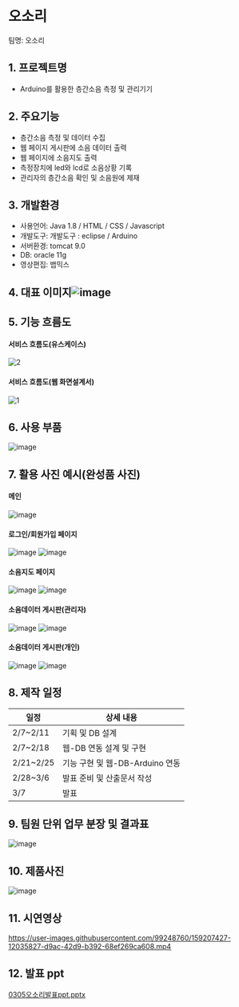 # 오소리
팀명: 오소리

## 1. 프로젝트명
* Arduino를 활용한 층간소음 측정 및 관리기기

## 2. 주요기능
* 층간소음 측정 및 데이터 수집
* 웹 페이지 게시판에 소음 데이터 출력
* 웹 페이지에 소음지도 출력
* 측정장치에 led와 lcd로 소음상황 기록
* 관리자의 층간소음 확인 및 소음원에 제재

## 3. 개발환경
* 사용언어: Java 1.8 / HTML / CSS / Javascript
* 개발도구: 개발도구 : eclipse /  Arduino
* 서버환경: tomcat 9.0
* DB: oracle 11g
* 영상편집: 뱁믹스

## 4. 대표 이미지![image](https://user-images.githubusercontent.com/99248760/158084946-17cf83b1-5da0-45c3-9cfc-6685b84278c5.png)

## 5. 기능 흐름도
#### 서비스 흐름도(유스케이스)
![2](https://user-images.githubusercontent.com/99248760/158153084-c9a75c31-1ca3-4f53-9116-97937c6c9da6.png)
#### 서비스 흐름도(웹 화면설계서)
![1](https://user-images.githubusercontent.com/99248760/158153098-8052da8b-b200-4abc-b7c0-c30cde7747da.png)

## 6. 사용 부품
![image](https://user-images.githubusercontent.com/99248760/158153342-8d06faa5-95c0-4035-b163-41f4da37fa38.png)


## 7. 활용 사진 예시(완성품 사진)
#### 메인
![image](https://user-images.githubusercontent.com/99248760/158153419-2043bf94-43f9-4426-9446-9f55d99b7c23.png)

#### 로그인/회원가입 페이지
![image](https://user-images.githubusercontent.com/99248760/158153474-991af20a-fb8a-4853-816c-c5fd5efb9342.png)
![image](https://user-images.githubusercontent.com/99248760/158153523-a330804a-6e95-4c61-bbd6-3e2b1dbd1249.png)

#### 소음지도 페이지
![image](https://user-images.githubusercontent.com/99248760/158153549-ce877376-600b-4de1-b3b0-67794a2bc2d1.png)
![image](https://user-images.githubusercontent.com/99248760/158153602-128d8bdb-409e-4643-a504-34517be4527a.png)

#### 소음데이터 게시판(관리자)
![image](https://user-images.githubusercontent.com/99248760/158153627-3dac3cb6-a4b3-4263-929d-a618faabae07.png)
![image](https://user-images.githubusercontent.com/99248760/158153674-bee2a3e3-3955-4c5e-9d12-fb53484a3aea.png)

#### 소음데이터 게시판(개인)
![image](https://user-images.githubusercontent.com/99248760/158153723-44378592-5d18-43e7-815d-7cdcbfe441e1.png)
![image](https://user-images.githubusercontent.com/99248760/158153765-040d69a8-2d0f-419c-8666-4217939dcfe5.png)

## 8. 제작 일정
일정|상세 내용
----|-----------------|
2/7~2/11|기획 및 DB 설계|
2/7~2/18|웹-DB 연동 설계 및 구현|
2/21~2/25|기능 구현 및 웹-DB-Arduino 연동|
2/28~3/6|발표 준비 및 산출문서 작성|
3/7|발표|

## 9. 팀원 단위 업무 분장 및 결과표
![image](https://user-images.githubusercontent.com/99248760/158153880-05fdd7bd-1069-4d38-9514-17c9cc954e5c.png)

## 10. 제품사진
![image](https://user-images.githubusercontent.com/99248760/159208585-f87b0656-4430-437f-b7fc-a630ce892b44.png)


## 11. 시연영상
https://user-images.githubusercontent.com/99248760/159207427-12035827-d9ac-42d9-b392-68ef269ca608.mp4



## 12. 발표 ppt
[0305오소리발표ppt.pptx](https://github.com/2022-SMHRD-KDT-IoT-1/ohsound/files/8313223/0305.ppt.pptx)
